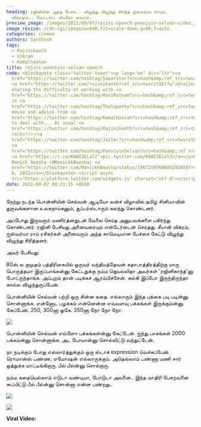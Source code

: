 ```yaml
---
heading: ரஜினியின் அந்த பேச்சு.. விழுந்து விழுந்து சிரித்த ஐஸ்வர்யா ராயும்,
  விக்ரமும்.. லேட்டஸ்ட் வீடியோ வைரல்.
preview_image: /images/2022/09/07/rajini-speech-ponniyin-selvan-video.jpeg
image_resize: /cdn-cgi/image/w=640,fit=scale-down,q=80,f=auto
categories: cinema
authors: Santhosh
tags:
  - Rajinikanth
  - Vikram
  - Kamalhaasan
title: rajini-ponniyin-selvan-speech
code: <blockquote class="twitter-tweet"><p lang="en" dir="ltr"><a
  href="https://twitter.com/hashtag/Superstar?src=hash&amp;ref_src=twsrc%5Etfw">#Superstar</a>
  <a href="https://twitter.com/rajinikanth?ref_src=twsrc%5Etfw">@rajinikanth</a>
  sharing the difficulty of working with <a
  href="https://twitter.com/hashtag/ManiRatnam?src=hash&amp;ref_src=twsrc%5Etfw">#ManiRatnam</a>
  in <a
  href="https://twitter.com/hashtag/Thalapathy?src=hash&amp;ref_src=twsrc%5Etfw">#Thalapathy</a>
  movie and advice from <a
  href="https://twitter.com/hashtag/KamalHaasan?src=hash&amp;ref_src=twsrc%5Etfw">#KamalHaasan</a>
  to deal with... As usual <a
  href="https://twitter.com/hashtag/Rajinikanth?src=hash&amp;ref_src=twsrc%5Etfw">#Rajinikanth</a>
  rocks!!🔥🔥<a
  href="https://twitter.com/hashtag/Jailer?src=hash&amp;ref_src=twsrc%5Etfw">#Jailer</a>
  <a
  href="https://twitter.com/hashtag/PonniyinSelvan?src=hash&amp;ref_src=twsrc%5Etfw">#PonniyinSelvan</a>
  <a href="https://t.co/K6WZ3ELolZ">pic.twitter.com/K6WZ3ELolZ</a></p>&mdash;
  Manick Baasha (@ManickkBaasha) <a
  href="https://twitter.com/ManickkBaasha/status/1567250760685203458?ref_src=twsrc%5Etfw">September
  6, 2022</a></blockquote> <script async
  src="https://platform.twitter.com/widgets.js" charset="utf-8"></script>
date: 2022-09-07 08:23:15 +0530
---
```

நேற்று நடந்த பொன்னியின் செல்வன் ஆடியோ லன்ச் விழாவில் தமிழ் சினிமாவின் துருவங்களான உலகநாயகனும், சூப்பர்ஸ்டாரும் கலந்து கொண்டனர்.

அப்போது இருவரும் மணிரத்னதுடன் வேலை செய்த அனுபவங்களை பகிர்ந்து கொண்டனர். ரஜினி பேசியது அனைவரையும் என்டேர்டைன் செய்தது. சீயான் விக்ரம், ஐஸ்வர்யா ராய் ரசிகர்கள் அனைவரும் அந்த காமெடியான பேச்சை கேட்டு விழுந்து விழுந்து சிரித்தனர்.

அவர் பேசியது:

80ஸ் ல குமுதம் பத்திரிகையில் ஒருவர் வந்தியத்தேவன் கதாபாத்திரத்திற்கு யாரு பொருத்தமா இருப்பாங்கன்னு கேட்டதுக்கு நம்ம ஜெயலலிதா அவர்கள் 'ரஜினிகாந்த்'னு போட்ருந்தாங்க. அப்புறம் தான் படிக்கச் ஆரம்பிச்சேன். கல்கி இப்போ இருந்திருந்தா கால்ல விழுந்துருப்பேன்.

பொன்னியின் செல்வன் பற்றி ஒரு சின்ன கதை. எல்லாரும் இந்த புக்கை படி படின்னு சொன்னாங்க. என்னோட பழக்கம் என்னென்ன எவ்வளவு பக்கங்கள் இருக்கும்ன்னு கேப்பேன். 250, 300னா ஓகே. 350னா நோ நோ நோ.



![](/images/2022/09/07/rajini-speech-ponniyin-selvan-video-1.jpeg)

பொன்னியின் செல்வன் எவ்ளோ பக்கங்கள்ன்னு கேட்டேன். ஐந்து பாகங்கள் 2000 பக்கம்ன்னு சொன்னாங்க. அட போயான்னு சொல்லிட்டு வந்துட்டேன்.

நா நடிக்கும் போது எல்லார்த்துக்கும் ஒரு ஸ்டாக் expression வெச்சுப்பேன். ரொமான்ஸ் பண்ண, எமோஷன் எல்லாருக்கும். அதெல்லாம் பண்ணா மணி சார் ஒத்துக்க மாட்டீங்கிறாரு. பீல் பீல்ன்னு சொல்றாரு.

நம்ம கதையெல்லாம் எடுடா வண்டியா, போடுடா அவனை.. இந்த மாதிரி பேசுறவனை கூப்பிட்டு பீல் பீல்ன்னு சொன்னா என்ன பண்றது.. 

![](/images/2022/09/07/rajini-speech-ponniyin-selvan-video-2.jpeg)

![](/images/2022/09/07/rajini-speech-ponniyin-selvan-video-3.jpeg)

**Viral Video:**